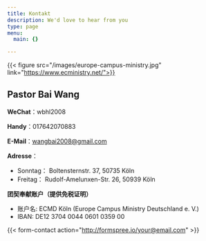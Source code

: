```yaml
---
title: Kontakt 
description: We'd love to hear from you
type: page
menu:
  main: {}

---
```


 {{< figure src="/images/europe-campus-ministry.jpg" link="https://www.ecministry.net/">}}

## Pastor Bai Wang

__WeChat__：wbhl2008

__Handy__：017642070883

__E-Mail__：wangbai2008@gmail.com

__Adresse__： 
- Sonntag：  Boltensternstr. 37, 50735 Köln
- Freitag： Rudolf-Amelunxen-Str. 26, 50939 Köln

__团契奉献账户（提供免税证明）__
- 账户名: ECMD Köln (Europe Campus Ministry Deutschland e. V.)
- IBAN: DE12 3704 0044 0601 0359 00

{{< form-contact action="http://formspree.io/your@email.com"  >}}